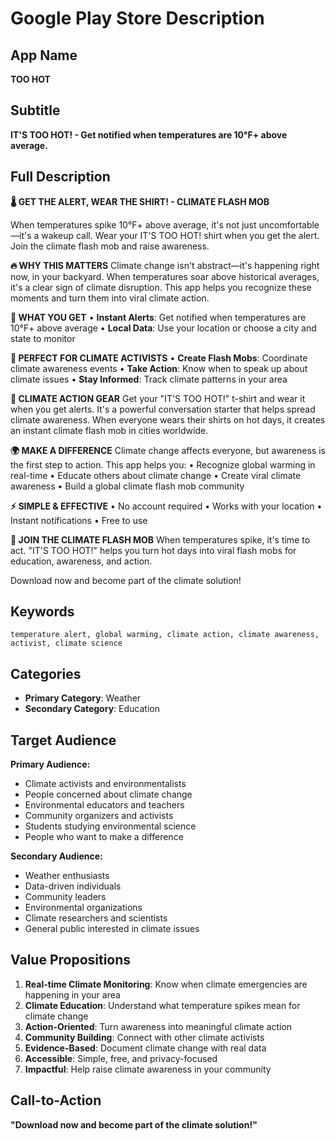 # Google Play Store Description

## App Name
**TOO HOT**

## Subtitle
**IT'S TOO HOT! - Get notified when temperatures are 10°F+ above average.**

## Full Description

**🌡️ GET THE ALERT, WEAR THE SHIRT! - CLIMATE FLASH MOB**

When temperatures spike 10°F+ above average, it's not just uncomfortable—it's a wakeup call. Wear your IT'S TOO HOT! shirt when you get the alert. Join the climate flash mob and raise awareness.

**🔥 WHY THIS MATTERS**
Climate change isn't abstract—it's happening right now, in your backyard. When temperatures soar above historical averages, it's a clear sign of climate disruption. This app helps you recognize these moments and turn them into viral climate action.

**📱 WHAT YOU GET**
• **Instant Alerts**: Get notified when temperatures are 10°F+ above average
• **Local Data**: Use your location or choose a city and state to monitor

**🎯 PERFECT FOR CLIMATE ACTIVISTS**
• **Create Flash Mobs**: Coordinate climate awareness events
• **Take Action**: Know when to speak up about climate issues
• **Stay Informed**: Track climate patterns in your area

**🛒 CLIMATE ACTION GEAR**
Get your "IT'S TOO HOT!" t-shirt and wear it when you get alerts. It's a powerful conversation starter that helps spread climate awareness. When everyone wears their shirts on hot days, it creates an instant climate flash mob in cities worldwide.

**🌍 MAKE A DIFFERENCE**
Climate change affects everyone, but awareness is the first step to action. This app helps you:
• Recognize global warming in real-time
• Educate others about climate change
• Create viral climate awareness
• Build a global climate flash mob community

**⚡ SIMPLE & EFFECTIVE**
• No account required
• Works with your location
• Instant notifications
• Free to use

**🎪 JOIN THE CLIMATE FLASH MOB**
When temperatures spike, it's time to act. "IT'S TOO HOT!" helps you turn hot days into viral flash mobs for education, awareness, and action.

Download now and become part of the climate solution!

## Keywords
```
temperature alert, global warming, climate action, climate awareness, activist, climate science
```

## Categories
- **Primary Category**: Weather
- **Secondary Category**: Education

## Target Audience
**Primary Audience:**
- Climate activists and environmentalists
- People concerned about climate change
- Environmental educators and teachers
- Community organizers and activists
- Students studying environmental science
- People who want to make a difference

**Secondary Audience:**
- Weather enthusiasts
- Data-driven individuals
- Community leaders
- Environmental organizations
- Climate researchers and scientists
- General public interested in climate issues

## Value Propositions
1. **Real-time Climate Monitoring**: Know when climate emergencies are happening in your area
2. **Climate Education**: Understand what temperature spikes mean for climate change
3. **Action-Oriented**: Turn awareness into meaningful climate action
4. **Community Building**: Connect with other climate activists
5. **Evidence-Based**: Document climate change with real data
6. **Accessible**: Simple, free, and privacy-focused
7. **Impactful**: Help raise climate awareness in your community

## Call-to-Action
**"Download now and become part of the climate solution!"** 
